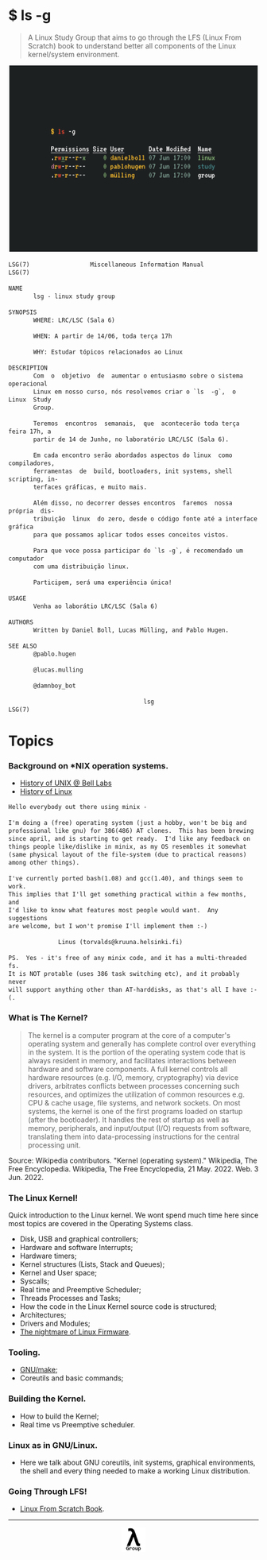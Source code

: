 # $ ls -g
> A Linux Study Group that aims to go through the LFS (Linux From Scratch) book to understand better all components of the Linux kernel/system environment.

<p align="center">
       <img src="assets/README-images/lsg.png" width=500/>
</p>

<!-- TODO: Será que precisa do vídeo? fica meio poluído... -->
<!--
# Manifest

[![asciicast](https://asciinema.org/a/0LuHj5Ei6f0lUBmS2WrXQ5GFc.svg)](https://asciinema.org/a/0LuHj5Ei6f0lUBmS2WrXQ5GFc)
-->

```
LSG(7)                 Miscellaneous Information Manual                 LSG(7)

NAME
       lsg - linux study group

SYNOPSIS
       WHERE: LRC/LSC (Sala 6)

       WHEN: A partir de 14/06, toda terça 17h

       WHY: Estudar tópicos relacionados ao Linux

DESCRIPTION
       Com  o  objetivo  de  aumentar o entusiasmo sobre o sistema operacional
       Linux em nosso curso, nós resolvemos criar o `ls  -g`,  o  Linux  Study
       Group.

       Teremos  encontros  semanais,  que  acontecerão toda terça feira 17h, a
       partir de 14 de Junho, no laboratório LRC/LSC (Sala 6).

       Em cada encontro serão abordados aspectos do linux  como  compiladores,
       ferramentas  de  build, bootloaders, init systems, shell scripting, in‐
       terfaces gráficas, e muito mais.

       Além disso, no decorrer desses encontros  faremos  nossa  própria  dis‐
       tribuição  linux  do zero, desde o código fonte até a interface gráfica
       para que possamos aplicar todos esses conceitos vistos.

       Para que voce possa participar do `ls -g`, é recomendado um  computador
       com uma distribuição linux.

       Participem, será uma experiência única!

USAGE
       Venha ao laborátio LRC/LSC (Sala 6)

AUTHORS
       Written by Daniel Boll, Lucas Mülling, and Pablo Hugen.

SEE ALSO
       @pablo.hugen

       @lucas.mulling

       @damnboy_bot

                                      lsg                               LSG(7)
```

# Topics

### Background on \*NIX operation systems.

- [History of UNIX @ Bell Labs](https://www.youtube.com/watch?v=tc4ROCJYbm0)
- [History of Linux](https://www.youtube.com/watch?v=s7u7jBwIocU)

```
Hello everybody out there using minix -

I'm doing a (free) operating system (just a hobby, won't be big and
professional like gnu) for 386(486) AT clones.  This has been brewing
since april, and is starting to get ready.  I'd like any feedback on
things people like/dislike in minix, as my OS resembles it somewhat
(same physical layout of the file-system (due to practical reasons)
among other things).

I've currently ported bash(1.08) and gcc(1.40), and things seem to work.
This implies that I'll get something practical within a few months, and
I'd like to know what features most people would want.  Any suggestions
are welcome, but I won't promise I'll implement them :-)

              Linus (torvalds@kruuna.helsinki.fi)

PS.  Yes - it's free of any minix code, and it has a multi-threaded fs.
It is NOT protable (uses 386 task switching etc), and it probably never
will support anything other than AT-harddisks, as that's all I have :-(.
```

### What is The Kernel?

> The kernel is a computer program at the core of a computer's operating system and generally has complete control over everything in the system. It is the portion of the operating system code that is always resident in memory, and facilitates interactions between hardware and software components. A full kernel controls all hardware resources (e.g. I/O, memory, cryptography) via device drivers, arbitrates conflicts between processes concerning such resources, and optimizes the utilization of common resources e.g. CPU & cache usage, file systems, and network sockets. On most systems, the kernel is one of the first programs loaded on startup (after the bootloader). It handles the rest of startup as well as memory, peripherals, and input/output (I/O) requests from software, translating them into data-processing instructions for the central processing unit.

Source: Wikipedia contributors. "Kernel (operating system)." Wikipedia, The Free Encyclopedia. Wikipedia, The Free Encyclopedia, 21 May. 2022. Web. 3 Jun. 2022.

<!-- Essa parte da para falar em um encontro, falar mais por cima mesmo... -->
### The Linux Kernel!

Quick introduction to the Linux kernel. We wont spend much time here since most topics are covered in the Operating Systems class.

- Disk, USB and graphical controllers;
- Hardware and software Interrupts;
- Hardware timers;
- Kernel structures (Lists, Stack and Queues);
- Kernel and User space;
- Syscalls;
- Real time and Preemptive Scheduler;
- Threads Processes and Tasks;
- How the code in the Linux Kernel source code is structured;
- Architectures;
- Drivers and Modules;
- [The nightmare of Linux Firmware](https://www.youtube.com/watch?v=rFm9muwlJhg).
<!-- Pertinente a engenharia de software dá para falar como o Kernel é desenvolvido, patches, mailing lists e tal... -->

### Tooling.

- [GNU/make](https://www.youtube.com/watch?v=WFLvcMiG38w);
- Coreutils and basic commands;

### Building the Kernel.
- How to build the Kernel;
- Real time vs Preemptive scheduler.

<!--
### Making our own drivers and modules!
- TODO:
-->

### Linux as in GNU/Linux.
- Here we talk about GNU coreutils, init systems, graphical environments, the shell and every thing needed to make a working Linux distribution.

<!-- Talvez seja melhor seguir a branch de dev... -->
### Going Through LFS!
- [Linux From Scratch Book](https://www.linuxfromscratch.org/lfs/view/stable/).

---

<p align="center">
       <img src="assets/README-images/logo.png" width=50/>
</p>
